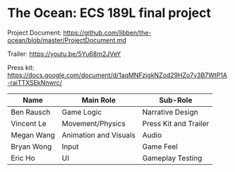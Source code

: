 # The Ocean: ECS 189L final project
Project Document: https://github.com/libben/the-ocean/blob/master/ProjectDocument.md

Trailer: https://youtu.be/5Yu68m2JVeY

Press kit: https://docs.google.com/document/d/1aqMNFzjgkNZod29HZo7v3B7WtP1A-raiTTXSEkNnwrc/

Name | Main Role | Sub-Role
--- | --- | ---
Ben Rausch | Game Logic | Narrative Design
Vincent Le | Movement/Physics | Press Kit and Trailer
Megan Wang | Animation and Visuals | Audio
Bryan Wong | Input | Game Feel
Eric Ho  | UI | Gameplay Testing
